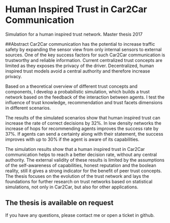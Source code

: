 # Human Inspired Trust in Car2Car Communication

Simulation for a human inspired trust network. Master thesis 2017

##Abstract
Car2Car communication has the potential to increase traffic safety by expanding the sensor view from only internal sensors to external sources. One of the key success factors for such Car2Car communication is trustworthy and reliable information. Current centralized trust concepts are limited as they exposes the privacy of the driver. Decentralized, human inspired trust models avoid a central authority and therefore increase privacy.

Based on a theoretical overview of different trust concepts and components, I develop a probabilistic simulation, which builds a trust network based on the feedback of the interaction between agents. I test the influence of trust knowledge, recommendation and trust facets dimensions in different scenarios.

The results of the simulated scenarios show that human inspired trust can increase the rate of correct decisions by 32\%. In low density networks the increase of hops for recommending agents improves the success rate by 37\%. If agents can send a certainty along with their statement, the success improves with up to 30\% if the agent is aware of its capabilities.

The simulation results show that a human inspired trust in Car2Car communication helps to reach a better decision rate, without any central authority. The external validity of these results is limited by the assumptions of the self-awareness of capabilities, honest reputation and the boolean reality, still it gives a strong indicator for the benefit of peer trust concepts. The thesis focuses on the evolution of the trust network and lays the foundations for further research on trust networks based on statistical simulations, not only in Car2Car, but also for other applications.

## The thesis is available on request

If you have any questions, please contact me or open a ticket in github.
